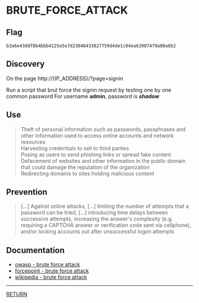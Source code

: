 # BRUTE_FORCE_ATTACK

## Flag
```
b3a6e43ddf8b4bbb4125e5e7d23040433827759d4de1c04ea63907479a80a6b2
```

## Discovery
On the page http://{IP_ADDRESS}/?page=signin

Run a script that brut force the signin request by testing one by one common password
For username **admin**, password is **_shadow_**

## Use
> Theft of personal information such as passwords, passphrases and other information used to access online accounts and network resources \
> Harvesting credentials to sell to third parties \
> Posing as users to send phishing links or spread fake content \
> Defacement of websites and other information in the public domain that could damage the reputation of the organization \
> Redirecting domains to sites holding malicious content

## Prevention
> \[...] Against online attacks, \[...] limiting the number of attempts that a password can be tried, 
> \[...] introducing time delays between successive attempts, 
> increasing the answer's complexity (e.g. requiring a CAPTCHA answer or verification code sent via cellphone), 
> and/or locking accounts out after unsuccessful logon attempts

## Documentation
- [owasp - brute force attack](https://www.owasp.org/index.php/Brute_force_attack)
- [forcepoint - brute force attack](https://www.forcepoint.com/cyber-edu/brute-force-attack)
- [wikipedia - brute force attack](https://en.wikipedia.org/wiki/Brute-force_attack)

---

[RETURN](https://github.com/tillderoquefeuil/darkly)